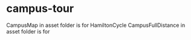 # campus-tour

CampusMap in asset folder is for HamiltonCycle
CampusFullDistance in asset folder is for 
